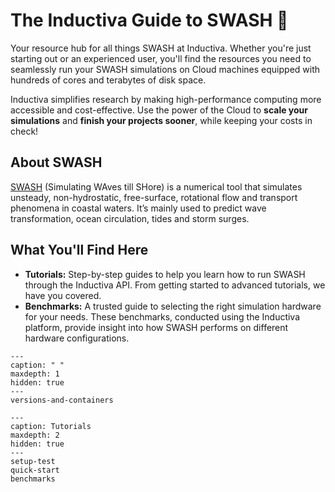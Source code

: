 # The Inductiva Guide to SWASH 🌊
Your resource hub for all things SWASH at Inductiva. Whether you're just starting out or an experienced user, you'll find the resources you need to seamlessly run your SWASH simulations on Cloud machines equipped with hundreds of cores and terabytes of disk space.

Inductiva simplifies research by making high-performance computing more accessible and cost-effective. Use the power of the Cloud to **scale your simulations** and **finish your projects sooner**, while keeping your costs in check!

## About SWASH
[SWASH](https://swash.sourceforge.io) (Simulating WAves till SHore) is a numerical tool that simulates unsteady, non-hydrostatic, free-surface, rotational flow and transport phenomena in coastal waters. 
It’s mainly used to predict wave transformation, ocean circulation, tides and storm surges.

## What You'll Find Here
- **Tutorials:** Step-by-step guides to help you learn how to run SWASH through the Inductiva API. From getting started to advanced tutorials, we have you covered.
- **Benchmarks:** A trusted guide to selecting the right simulation hardware for your needs. These benchmarks, conducted using the Inductiva platform, provide insight into how SWASH performs on different hardware configurations.

```{toctree}
---
caption: " "
maxdepth: 1
hidden: true
---
versions-and-containers
```

```{toctree}
---
caption: Tutorials
maxdepth: 2
hidden: true
---
setup-test
quick-start
benchmarks
```
